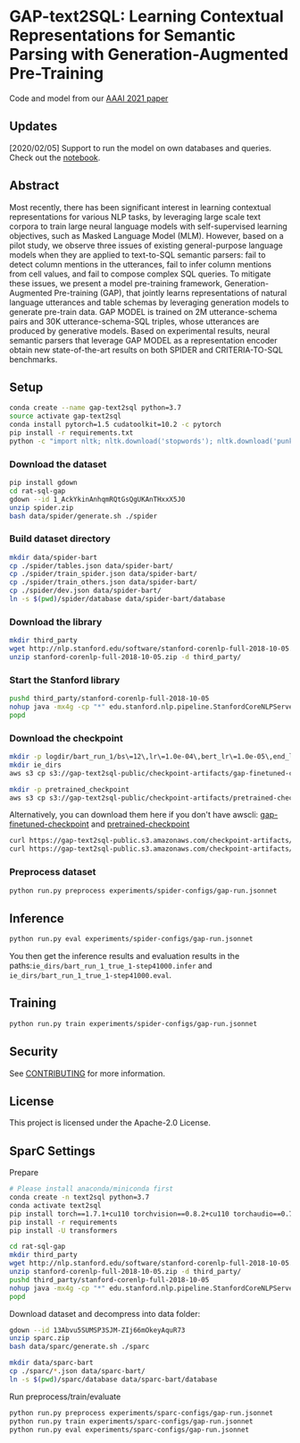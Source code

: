 # GAP-text2SQL: Learning Contextual Representations for Semantic Parsing with Generation-Augmented Pre-Training

Code and model from our [AAAI 2021 paper](https://arxiv.org/abs/2012.10309)

## Updates

[2020/02/05] Support to run the model on own databases and queries. Check out the [notebook](rat-sql-gap/notebook.ipynb). 

## Abstract

Most recently, there has been significant interest in learning contextual representations for various NLP tasks, by leveraging large scale text corpora to train large neural language models with self-supervised learning objectives, such as Masked Language Model (MLM). However, based on a pilot study, we observe three issues of existing general-purpose language models when they are applied to text-to-SQL semantic parsers: fail to detect column mentions in the utterances, fail to infer column mentions from cell values, and fail to compose complex SQL queries. To mitigate these issues, we present a model pre-training framework, Generation-Augmented Pre-training (GAP), that jointly learns representations of natural language utterances and table schemas by leveraging generation models to generate pre-train data. GAP MODEL is trained on 2M utterance-schema pairs and 30K utterance-schema-SQL triples, whose utterances are produced by generative models. Based on experimental results, neural semantic parsers that leverage GAP MODEL as a representation encoder obtain new state-of-the-art results on both SPIDER and CRITERIA-TO-SQL benchmarks.

## Setup
```bash
conda create --name gap-text2sql python=3.7
source activate gap-text2sql
conda install pytorch=1.5 cudatoolkit=10.2 -c pytorch
pip install -r requirements.txt
python -c "import nltk; nltk.download('stopwords'); nltk.download('punkt')"
```

### Download the dataset
```bash
pip install gdown
cd rat-sql-gap
gdown --id 1_AckYkinAnhqmRQtGsQgUKAnTHxxX5J0
unzip spider.zip
bash data/spider/generate.sh ./spider
```

### Build dataset directory
```bash
mkdir data/spider-bart
cp ./spider/tables.json data/spider-bart/
cp ./spider/train_spider.json data/spider-bart/
cp ./spider/train_others.json data/spider-bart/
cp ./spider/dev.json data/spider-bart/
ln -s $(pwd)/spider/database data/spider-bart/database
```

### Download the library
```bash
mkdir third_party
wget http://nlp.stanford.edu/software/stanford-corenlp-full-2018-10-05.zip
unzip stanford-corenlp-full-2018-10-05.zip -d third_party/
```

### Start the Stanford library
```bash
pushd third_party/stanford-corenlp-full-2018-10-05
nohup java -mx4g -cp "*" edu.stanford.nlp.pipeline.StanfordCoreNLPServer -port 8999 -timeout 15000 > server.log &
popd
```

### Download the checkpoint
```bash
mkdir -p logdir/bart_run_1/bs\=12\,lr\=1.0e-04\,bert_lr\=1.0e-05\,end_lr\=0e0\,att\=1/
mkdir ie_dirs
aws s3 cp s3://gap-text2sql-public/checkpoint-artifacts/gap-finetuned-checkpoint logdir/bart_run_1/bs\=12\,lr\=1.0e-04\,bert_lr\=1.0e-05\,end_lr\=0e0\,att\=1/model_checkpoint-00041000

mkdir -p pretrained_checkpoint
aws s3 cp s3://gap-text2sql-public/checkpoint-artifacts/pretrained-checkpoint pretrained_checkpoint/pytorch_model.bin
```

Alternatively, you can download them here if you don't have awscli:
[gap-finetuned-checkpoint](https://gap-text2sql-public.s3.amazonaws.com/checkpoint-artifacts/gap-finetuned-checkpoint)
and [pretrained-checkpoint](https://gap-text2sql-public.s3.amazonaws.com/checkpoint-artifacts/pretrained-checkpoint)

```bash
curl https://gap-text2sql-public.s3.amazonaws.com/checkpoint-artifacts/gap-finetuned-checkpoint -o logdir/bart_run_1/bs\=12\,lr\=1.0e-04\,bert_lr\=1.0e-05\,end_lr\=0e0\,att\=1/model_checkpoint-00041000
curl https://gap-text2sql-public.s3.amazonaws.com/checkpoint-artifacts/pretrained-checkpoint -o pretrained_checkpoint/pytorch_model.bin
```


### Preprocess dataset
```bash
python run.py preprocess experiments/spider-configs/gap-run.jsonnet
```

## Inference
```bash
python run.py eval experiments/spider-configs/gap-run.jsonnet
```

You then get the inference results and evaluation results in the paths:`ie_dirs/bart_run_1_true_1-step41000.infer` and `ie_dirs/bart_run_1_true_1-step41000.eval`.

## Training

```bash
python run.py train experiments/spider-configs/gap-run.jsonnet
```

## Security

See [CONTRIBUTING](CONTRIBUTING.md#security-issue-notifications) for more information.

## License

This project is licensed under the Apache-2.0 License.

## SparC Settings

Prepare
```bash
# Please install anaconda/miniconda first
conda create -n text2sql python=3.7
conda activate text2sql
pip install torch==1.7.1+cu110 torchvision==0.8.2+cu110 torchaudio==0.7.2 -f https://download.pytorch.org/whl/torch_stable.html
pip install -r requirements
pip install -U transformers

cd rat-sql-gap
mkdir third_party
wget http://nlp.stanford.edu/software/stanford-corenlp-full-2018-10-05.zip
unzip stanford-corenlp-full-2018-10-05.zip -d third_party/
pushd third_party/stanford-corenlp-full-2018-10-05
nohup java -mx4g -cp "*" edu.stanford.nlp.pipeline.StanfordCoreNLPServer -port 8999 -timeout 15000 > server.log &
popd
```

Download dataset and decompress into data folder:
```bash
gdown --id 13Abvu5SUMSP3SJM-ZIj66mOkeyAquR73
unzip sparc.zip
bash data/sparc/generate.sh ./sparc

mkdir data/sparc-bart
cp ./sparc/*.json data/sparc-bart/
ln -s $(pwd)/sparc/database data/sparc-bart/database
```

Run preprocess/train/evaluate
```bash
python run.py preprocess experiments/sparc-configs/gap-run.jsonnet
python run.py train experiments/sparc-configs/gap-run.jsonnet
python run.py eval experiments/sparc-configs/gap-run.jsonnet
```
